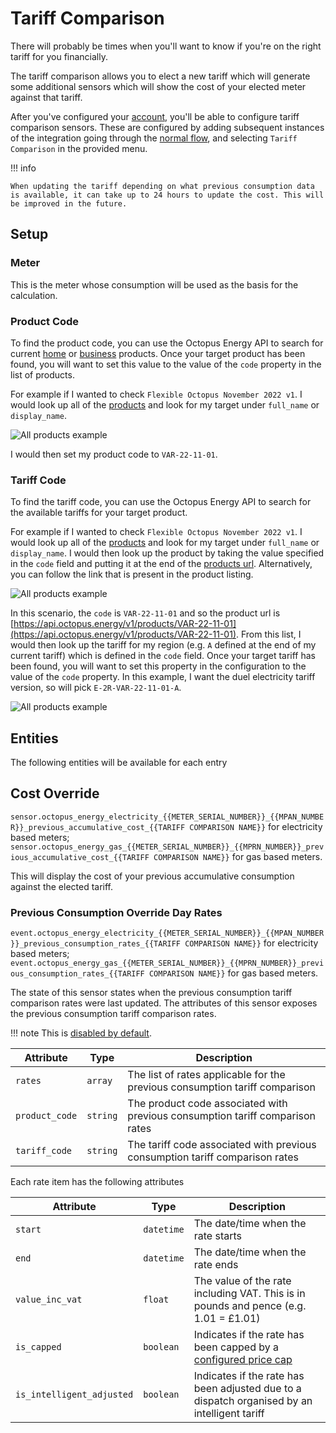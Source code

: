 # Tariff Comparison

There will probably be times when you'll want to know if you're on the right tariff for you financially.

The tariff comparison allows you to elect a new tariff which will generate some additional sensors which will show the cost of your elected meter against that tariff.

After you've configured your [account](./account.md), you'll be able to configure tariff comparison sensors. These are configured by adding subsequent instances of the integration going through the [normal flow](https://my.home-assistant.io/redirect/config_flow_start/?domain=octopus_energy), and selecting `Tariff Comparison` in the provided menu.

!!! info
    
    When updating the tariff depending on what previous consumption data is available, it can take up to 24 hours to update the cost. This will be improved in the future.

## Setup

### Meter

This is the meter whose consumption will be used as the basis for the calculation.

### Product Code

To find the product code, you can use the Octopus Energy API to search for current [home](https://api.octopus.energy/v1/products/) or [business](https://api.octopus.energy/v1/products/?is_business=true) products. Once your target product has been found, you will want to set this value to the value of the `code` property in the list of products.

For example if I wanted to check `Flexible Octopus November 2022 v1`. I would look up all of the [products](https://api.octopus.energy/v1/products) and look for my target under `full_name` or `display_name`.

![All products example](../assets/product_lookup.png)

I would then set my product code to `VAR-22-11-01`.

### Tariff Code

To find the tariff code, you can use the Octopus Energy API to search for the available tariffs for your target product.

For example if I wanted to check `Flexible Octopus November 2022 v1`. I would look up all of the [products](https://api.octopus.energy/v1/products) and look for my target under `full_name` or `display_name`. I would then look up the product by taking the value specified in the `code` field and putting it at the end of the [products url](https://api.octopus.energy/v1/products). Alternatively, you can follow the link that is present in the product listing.

![All products example](../assets/product_lookup.png)

In this scenario, the `code` is `VAR-22-11-01` and so the product url is [https://api.octopus.energy/v1/products/VAR-22-11-01](https://api.octopus.energy/v1/products/VAR-22-11-01). From this list, I would then look up the tariff for my region (e.g. `A` defined at the end of my current tariff) which is defined in the `code` field. Once your target tariff has been found, you will want to set this property in the configuration to the value of the `code` property. In this example, I want the duel electricity tariff version, so will pick `E-2R-VAR-22-11-01-A`.

![All products example](../assets/product_tariff_lookup.png)

## Entities

The following entities will be available for each entry

## Cost Override

`sensor.octopus_energy_electricity_{{METER_SERIAL_NUMBER}}_{{MPAN_NUMBER}}_previous_accumulative_cost_{{TARIFF COMPARISON NAME}}` for electricity based meters; `sensor.octopus_energy_gas_{{METER_SERIAL_NUMBER}}_{{MPRN_NUMBER}}_previous_accumulative_cost_{{TARIFF COMPARISON NAME}}` for gas based meters.

This will display the cost of your previous accumulative consumption against the elected tariff.

### Previous Consumption Override Day Rates

`event.octopus_energy_electricity_{{METER_SERIAL_NUMBER}}_{{MPAN_NUMBER}}_previous_consumption_rates_{{TARIFF COMPARISON NAME}}` for electricity based meters; `event.octopus_energy_gas_{{METER_SERIAL_NUMBER}}_{{MPRN_NUMBER}}_previous_consumption_rates_{{TARIFF COMPARISON NAME}}` for gas based meters.

The state of this sensor states when the previous consumption tariff comparison rates were last updated. The attributes of this sensor exposes the previous consumption tariff comparison rates. 

!!! note
    This is [disabled by default](../faq.md#there-are-entities-that-are-disabled-why-are-they-disabled-and-how-do-i-enable-them).

| Attribute | Type | Description |
|-----------|------|-------------|
| `rates` | `array` | The list of rates applicable for the previous consumption tariff comparison |
| `product_code` | `string` | The product code associated with previous consumption tariff comparison rates |
| `tariff_code` | `string` | The tariff code associated with previous consumption tariff comparison rates |

Each rate item has the following attributes

| Attribute | Type | Description |
|-----------|------|-------------|
| `start` | `datetime` | The date/time when the rate starts |
| `end` | `datetime` | The date/time when the rate ends |
| `value_inc_vat` | `float` | The value of the rate including VAT. This is in pounds and pence (e.g. 1.01 = £1.01) |
| `is_capped` | `boolean` | Indicates if the rate has been capped by a [configured price cap](../setup/account.md#pricing-caps) |
| `is_intelligent_adjusted` | `boolean` | Indicates if the rate has been adjusted due to a dispatch organised by an intelligent tariff |